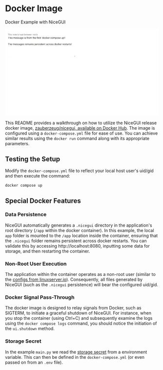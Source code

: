 # Docker Image
Docker Example with NiceGUI

![Screenshot](screenshot.webp)

This README provides a walkthrough on how to utilize the NiceGUI release docker image, [zauberzeug/nicegui, available on Docker Hub](https://hub.docker.com/r/zauberzeug/nicegui).
The image is configured using a `docker-compose.yml` file for ease of use.
You can achieve similar results using the `docker run` command along with its appropriate parameters.

## Testing the Setup

Modify the `docker-compose.yml` file to reflect your local host user's uid/gid and then execute the command:

```bash
docker compose up
```

## Special Docker Features

### Data Persistence

NiceGUI automatically generates a `.nicegui` directory in the application's root directory (`/app` within the docker container).
In this example, the local `app` folder is mounted to the `/app` location inside the container, ensuring that the `.nicegui` folder remains persistent across docker restarts.
You can validate this by accessing http://localhost:8080, inputting some data for storage, and then restarting the container.

### Non-Root User Execution

The application within the container operates as a non-root user (similar to the [configs from linuxserver.io](https://docs.linuxserver.io/general/understanding-puid-and-pgid)).
Consequently, all files generated by NiceGUI (such as the `.nicegui` persistence) will bear the configured uid/gid.

### Docker Signal Pass-Through

The docker image is designed to relay signals from Docker, such as SIGTERM, to initiate a graceful shutdown of NiceGUI.
For instance, when you stop the container (using Ctrl+C) and subsequently examine the logs using the `docker compose logs` command,
you should notice the initiation of the `ui.shutdown` method.

### Storage Secret

In the example `main.py` we read the [storage secret](https://nicegui.io/documentation/storage) from a environment variable.
This can then be defined in the `docker-compose.yml` (or even passed on from an `.env` file).
